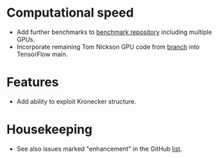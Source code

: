 # Computational speed
 - Add further benchmarks to [benchmark repository](https://github.com/GPflow/GPflowBenchmarks) including multiple GPUs.
 - Incorporate remaining Tom Nickson GPU code from [branch](https://github.com/c0g/tomserflow) into TensorFlow main.

# Features
 - Add ability to exploit Kronecker structure.
	
# Housekeeping 
 - See also issues marked "enhancement" in the GitHub [list](https://github.com/GPflow/GPflow/issues).
